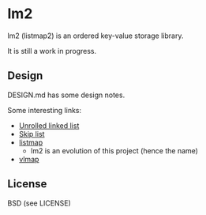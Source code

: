 lm2
===
lm2 (listmap2) is an ordered key-value storage library.

It is still a work in progress.

Design
---

DESIGN.md has some design notes.

Some interesting links:

* [Unrolled linked list][unrolled linked list]
* [Skip list][skip list]
* [listmap][listmap]
	* lm2 is an evolution of this project (hence the name)
* [vlmap][vlmap]

[unrolled linked list]: https://en.wikipedia.org/wiki/Unrolled_linked_list
[skip list]: https://en.wikipedia.org/wiki/Skip_list
[listmap]: https://github.com/Preetam/listmap
[vlmap]: https://github.com/Preetam/vlmap

License
---
BSD (see LICENSE)
